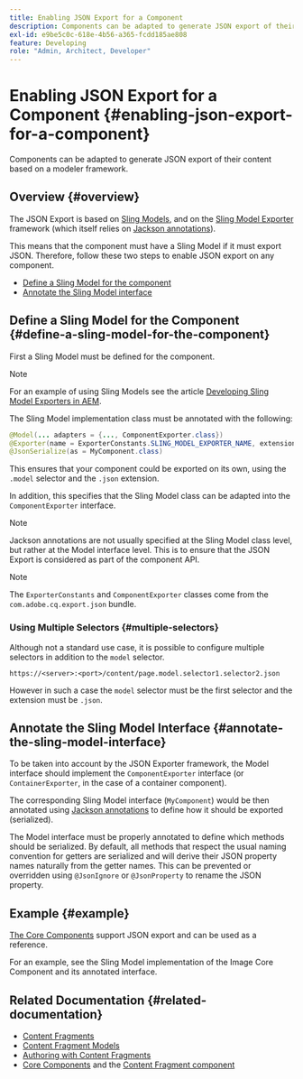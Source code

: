 ```yaml
---
title: Enabling JSON Export for a Component
description: Components can be adapted to generate JSON export of their content based on a modeler framework.
exl-id: e9be5c0c-618e-4b56-a365-fcdd185ae808
feature: Developing
role: "Admin, Architect, Developer"
---
```

# Enabling JSON Export for a Component {#enabling-json-export-for-a-component}

Components can be adapted to generate JSON export of their content based on a modeler framework.

## Overview {#overview}

The JSON Export is based on [Sling Models](https://sling.apache.org/documentation/bundles/models.html), and on the [Sling Model Exporter](https://sling.apache.org/documentation/bundles/models.html#exporter-framework-since-130) framework (which itself relies on [Jackson annotations](https://github.com/FasterXML/jackson-annotations/wiki/Jackson-Annotations)).

This means that the component must have a Sling Model if it must export JSON. Therefore, follow these two steps to enable JSON export on any component.

* [Define a Sling Model for the component](#define-a-sling-model-for-the-component)
* [Annotate the Sling Model interface](#annotate-the-sling-model-interface)

## Define a Sling Model for the Component {#define-a-sling-model-for-the-component}

First a Sling Model must be defined for the component.

>[!NOTE]
>
>For an example of using Sling Models see the article [Developing Sling Model Exporters in AEM](https://experienceleague.adobe.com/docs/experience-manager-learn/foundation/development/develop-sling-model-exporter.html).

The Sling Model implementation class must be annotated with the following:

```java
@Model(... adapters = {..., ComponentExporter.class})
@Exporter(name = ExporterConstants.SLING_MODEL_EXPORTER_NAME, extensions = ExporterConstants.SLING_MODEL_EXTENSION)
@JsonSerialize(as = MyComponent.class)
```

This ensures that your component could be exported on its own, using the `.model` selector and the `.json` extension.

In addition, this specifies that the Sling Model class can be adapted into the `ComponentExporter` interface.

>[!NOTE]
>
>Jackson annotations are not usually specified at the Sling Model class level, but rather at the Model interface level. This is to ensure that the JSON Export is considered as part of the component API.

>[!NOTE]
>
>The `ExporterConstants` and `ComponentExporter` classes come from the `com.adobe.cq.export.json` bundle.

### Using Multiple Selectors {#multiple-selectors}

Although not a standard use case, it is possible to configure multiple selectors in addition to the `model` selector.

```
https://<server>:<port>/content/page.model.selector1.selector2.json
```

However in such a case the `model` selector must be the first selector and the extension must be `.json`.

## Annotate the Sling Model Interface {#annotate-the-sling-model-interface}

To be taken into account by the JSON Exporter framework, the Model interface should implement the `ComponentExporter` interface (or `ContainerExporter`, in the case of a container component).

The corresponding Sling Model interface (`MyComponent`) would be then annotated using [Jackson annotations](https://github.com/FasterXML/jackson-annotations/wiki/Jackson-Annotations) to define how it should be exported (serialized).

The Model interface must be properly annotated to define which methods should be serialized. By default, all methods that respect the usual naming convention for getters are serialized and will derive their JSON property names naturally from the getter names. This can be prevented or overridden using `@JsonIgnore` or `@JsonProperty` to rename the JSON property.

## Example {#example}

[The Core Components](https://experienceleague.adobe.com/docs/experience-manager-core-components/using/introduction.html) support JSON export and can be used as a reference.

For an example, see the Sling Model implementation of the Image Core Component and its annotated interface.

## Related Documentation {#related-documentation}

* [Content Fragments](/help/sites-cloud/administering/content-fragments/overview.md)
* [Content Fragment Models](/help/sites-cloud/administering/content-fragments/content-fragment-models.md)
* [Authoring with Content Fragments](/help/sites-cloud/authoring/fragments/content-fragments.md)
* [Core Components](https://experienceleague.adobe.com/docs/experience-manager-core-components/using/introduction.html) and the [Content Fragment component](https://experienceleague.adobe.com/docs/experience-manager-core-components/using/components/content-fragment-component.html)
